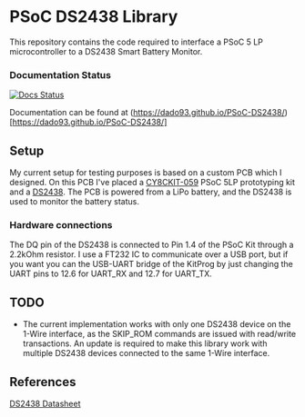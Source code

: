 # PSoC DS2438 Library
This repository contains the code required to interface a PSoC 5 LP microcontroller to a DS2438 Smart Battery Monitor. 

### Documentation Status
[![Docs Status](https://travis-ci.com/dado93/PSoC-DS2438.svg?branch=main)](https://travis-ci.com/dado93/PSoC-DS2438.svg?branch=main)

Documentation can be found at (https://dado93.github.io/PSoC-DS2438/)[https://dado93.github.io/PSoC-DS2438/]

## Setup
My current setup for testing purposes is based on a custom PCB which I designed. On this PCB I've placed a [CY8CKIT-059](https://www.cypress.com/documentation/development-kitsboards/cy8ckit-059-psoc-5lp-prototyping-kit-onboard-programmer-and) PSoC 5LP prototyping kit and a [DS2438](https://www.maximintegrated.com/en/products/power/battery-management/DS2438.html). The PCB is powered from a LiPo battery, and the DS2438 is used to monitor the battery status.

### Hardware connections
The DQ pin of the DS2438 is connected to Pin 1.4 of the PSoC Kit through a 2.2kOhm resistor. I use a FT232 IC to communicate over a USB port, but if you want you can the USB-UART bridge of the KitProg by just changing the UART pins to 12.6 for UART_RX and 12.7 for UART_TX.

## TODO
- The current implementation works with only one DS2438 device on the 1-Wire interface, as the SKIP_ROM commands are issued with read/write transactions. An update is required to make this library work with multiple DS2438 devices connected to the same 1-Wire interface.

## References
[DS2438 Datasheet](https://datasheets.maximintegrated.com/en/ds/DS2438.pdf)
